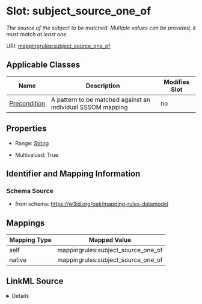 

# Slot: subject_source_one_of


_The source of the subject to be matched. Multiple values can be provided, it must match at least one._





URI: [mappingrules:subject_source_one_of](https://w3id.org/oak/mapping-rules-datamodel/subject_source_one_of)



<!-- no inheritance hierarchy -->





## Applicable Classes

| Name | Description | Modifies Slot |
| --- | --- | --- |
| [Precondition](Precondition.md) | A pattern to be matched against an individual SSSOM mapping |  no  |







## Properties

* Range: [String](String.md)

* Multivalued: True





## Identifier and Mapping Information







### Schema Source


* from schema: https://w3id.org/oak/mapping-rules-datamodel




## Mappings

| Mapping Type | Mapped Value |
| ---  | ---  |
| self | mappingrules:subject_source_one_of |
| native | mappingrules:subject_source_one_of |




## LinkML Source

<details>
```yaml
name: subject_source_one_of
description: The source of the subject to be matched. Multiple values can be provided,
  it must match at least one.
from_schema: https://w3id.org/oak/mapping-rules-datamodel
rank: 1000
alias: subject_source_one_of
owner: Precondition
domain_of:
- Precondition
range: string
multivalued: true

```
</details>